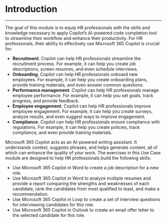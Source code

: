 # Introduction
---
The goal of this module is to equip HR professionals with the skills and knowledge necessary to apply Copilot’s AI-powered code completion tool to streamline their workflow and enhance their productivity. For HR professionals, their ability to effectively use Microsoft 365 Copilot is crucial for:

 -  **Recruitment**. Copilot can help HR professionals streamline the recruitment process. For example, it can help you create job descriptions, screen resumes, and even schedule interviews.
 -  **Onboarding**. Copilot can help HR professionals onboard new employees. For example, it can help you create onboarding plans, provide training materials, and even answer common questions.
 -  **Performance management**. Copilot can help HR professionals manage employee performance. For example, it can help you set goals, track progress, and provide feedback.
 -  **Employee engagement**. Copilot can help HR professionals improve employee engagement. For example, it can help you create surveys, analyze results, and even suggest ways to improve engagement.
 -  **Compliance**. Copilot can help HR professionals ensure compliance with regulations. For example, it can help you create policies, track compliance, and even provide training materials.

Microsoft 365 Copilot acts as an AI-powered writing assistant. It understands context, suggests phrases, and helps generate content, all of which can enhance the quality of your work. The exercises in this Use Case module are designed to help HR professionals build the following skills:

 -  Use Microsoft 365 Copilot in Word to create a job description for a new role.
 -  Use Microsoft 365 Copilot in Word to analyze multiple resumes and provide a report comparing the strengths and weaknesses of each candidate, rank the candidates from most qualified to least, and make a recommendation.
 -  Use Microsoft 365 Copilot in Loop to create a set of interview questions for interviewing candidates for this role.
 -  Use Microsoft 365 Copilot in Outlook to create an email offer letter to the selected candidate for this role.
